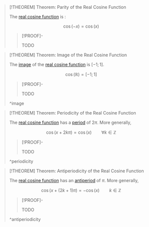 >[!THEOREM] Theorem: Parity of the Real Cosine Function
>
>The [real cosine function](Real%20Cosine%20Function.md) is [](../../Parity.md#^even-function):
>
>$$\cos(-x) = \cos(x)$$
>
>>[!PROOF]-
>>
>>TODO
>>
>

>[!THEOREM] Theorem: Image of the Real Cosine Function
>
>The [image](../../../../Functions/index.md) of the [real cosine function](Real%20Cosine%20Function.md) is $[-1;1]$.
>
>$$\cos(\mathbb{R}) = [-1;1]$$
>
>>[!PROOF]-
>>
>>TODO
>>
>
>^image
>

>[!THEOREM] Theorem: Periodicity of the Real Cosine Function
>
>The [real cosine function](Real%20Cosine%20Function.md) has a [period](../../Periodicity.md) of $2\pi$. More generally,
>
>$$\cos (x + 2k\pi) = \cos(x) \qquad \forall k\in\mathbb{Z}$$
>
>>[!PROOF]-
>>
>>TODO
>>
>
>^periodicity
>

>[!THEOREM] Theorem: Antiperiodicity of the Real Cosine Function
>
>The [real cosine function](Real%20Cosine%20Function.md) has an [antiperiod](../../Periodicity.md) of $\pi$. More generally,
>
>$$\cos (x + (2k+1) \pi) = -\cos(x) \qquad k \in \mathbb{Z}$$
>
>>[!PROOF]-
>>
>>TODO
>>
>
>^antiperiodicity
>